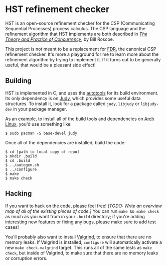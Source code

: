 # HST refinement checker

HST is an open-source refinement checker for the CSP (Communicating Sequential
Processes) process calculus.  The CSP language and the refinement algorithm that
HST implements are both described in [*The Theory and Practice of
Concurrency*](https://www.cs.ox.ac.uk/bill.roscoe/publications/68b.pdf), by Bill
Roscoe.

This project is not meant to be a replacement for [FDR][], the canonical CSP
refinement checker.  It's more a playground for me to learn more about the
refinement algorithm by trying to implement it.  If it turns out to be generally
useful, that would be a pleasant side effect!

[FDR]: http://www.cs.ox.ac.uk/projects/fdr/

## Building

HST is implemented in C, and uses the [autotools][] for its build environment.
Its only dependency is on [Judy][], which provides some useful data structures.
To install it, look for a package called `judy`, `libjudy` or `libjudy-dev` in
your package manager.

As an example, to install all of the build tools and dependencies on [Arch
Linux][], you'd use something like:

    $ sudo pacman -S base-devel judy

[Arch Linux]: https://www.archlinux.org/
[autotools]: https://autotools.io/index.html
[Judy]: http://judy.sourceforge.net/

Once all of the dependencies are installed, build the code:

    $ cd [path to local copy of repo]
    $ mkdir .build
    $ cd .build
    $ ../autogen.sh
    $ ../configure
    $ make
    $ make check

## Hacking

If you want to hack on the code, please feel free!  *[TODO: Write an overview
map of all of the existing pieces of code.]*  You can run `make && make check`
as much as you want from in your `.build` directory; if you're adding
interesting new features or fixing any bugs, please make sure to add test cases!

You'll probably also want to install [Valgrind][], to ensure that there are no
memory leaks.  If Valgrind is installed, `configure` will automatically activate
a new `make check-valgrind` target.  This runs all of the same tests as `make
check`, but inside of Valgrind, to make sure that there are no memory leaks or
corruption errors.

[Valgrind]: http://valgrind.org/
